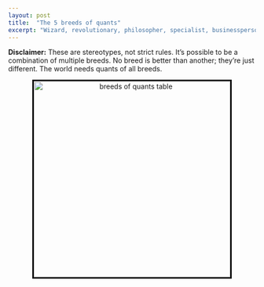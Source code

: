 ```yaml
---
layout: post
title:  "The 5 breeds of quants"
excerpt: "Wizard, revolutionary, philosopher, specialist, businessperson."
---
```


<b>Disclaimer:</b> These are stereotypes, not strict rules. It’s possible to be a combination of multiple breeds. No breed is better than another; they’re just different. The world needs quants of all breeds.

<center><img src="{{site.url}}/images/breeds-of-quants-table.png" style="border: 3px solid black; height: 400px;" alt="breeds of quants table"></center>
